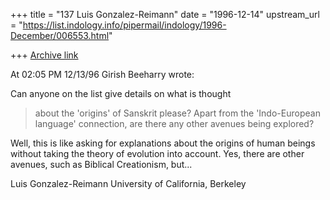 +++
title = "137 Luis Gonzalez-Reimann"
date = "1996-12-14"
upstream_url = "https://list.indology.info/pipermail/indology/1996-December/006553.html"

+++
[Archive link](https://list.indology.info/pipermail/indology/1996-December/006553.html)

At 02:05 PM 12/13/96 Girish Beeharry wrote:
>
Can anyone on the list give details on what is thought 
>about the 'origins' of Sanskrit please? Apart from the 'Indo-European language'
>connection, are there any other avenues being explored?

Well, this is like asking for explanations about the origins of human beings
without taking the theory of evolution into account.  Yes, there are other
avenues, such as Biblical Creationism, but...

Luis Gonzalez-Reimann
University of California, Berkeley







